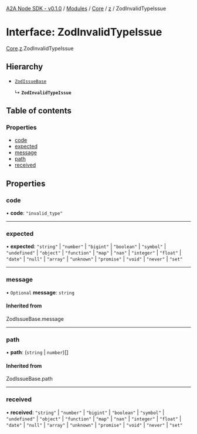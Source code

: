 [A2A Node SDK - v0.1.0](../README.md) / [Modules](../modules.md) / [Core](../modules/Core.md) / [z](../modules/Core.z.md) / ZodInvalidTypeIssue

# Interface: ZodInvalidTypeIssue

[Core](../modules/Core.md).[z](../modules/Core.z.md).ZodInvalidTypeIssue

## Hierarchy

- [`ZodIssueBase`](../modules/Core.z.md#zodissuebase)

  ↳ **`ZodInvalidTypeIssue`**

## Table of contents

### Properties

- [code](Core.z.ZodInvalidTypeIssue.md#code)
- [expected](Core.z.ZodInvalidTypeIssue.md#expected)
- [message](Core.z.ZodInvalidTypeIssue.md#message)
- [path](Core.z.ZodInvalidTypeIssue.md#path)
- [received](Core.z.ZodInvalidTypeIssue.md#received)

## Properties

### code

• **code**: ``"invalid_type"``

___

### expected

• **expected**: ``"string"`` \| ``"number"`` \| ``"bigint"`` \| ``"boolean"`` \| ``"symbol"`` \| ``"undefined"`` \| ``"object"`` \| ``"function"`` \| ``"map"`` \| ``"nan"`` \| ``"integer"`` \| ``"float"`` \| ``"date"`` \| ``"null"`` \| ``"array"`` \| ``"unknown"`` \| ``"promise"`` \| ``"void"`` \| ``"never"`` \| ``"set"``

___

### message

• `Optional` **message**: `string`

#### Inherited from

ZodIssueBase.message

___

### path

• **path**: (`string` \| `number`)[]

#### Inherited from

ZodIssueBase.path

___

### received

• **received**: ``"string"`` \| ``"number"`` \| ``"bigint"`` \| ``"boolean"`` \| ``"symbol"`` \| ``"undefined"`` \| ``"object"`` \| ``"function"`` \| ``"map"`` \| ``"nan"`` \| ``"integer"`` \| ``"float"`` \| ``"date"`` \| ``"null"`` \| ``"array"`` \| ``"unknown"`` \| ``"promise"`` \| ``"void"`` \| ``"never"`` \| ``"set"``
